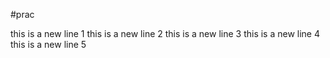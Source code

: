 #prac

this is a new line 1
this is a new line 2
this is a new line 3
this is a new line 4
this is a new line 5
